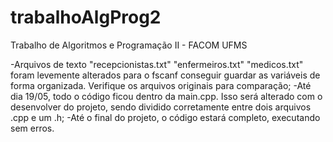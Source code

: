 # trabalhoAlgProg2
Trabalho de Algoritmos e Programação II - FACOM UFMS

-Arquivos de texto "recepcionistas.txt" "enfermeiros.txt" "medicos.txt" foram levemente alterados para o fscanf conseguir guardar as variáveis de forma organizada. Verifique os arquivos originais para comparação;
-Até dia 19/05, todo o código ficou dentro da main.cpp. Isso será alterado com o desenvolver do projeto, sendo dividido corretamente entre dois arquivos .cpp e um .h;
-Até o final do projeto, o código estará completo, executando sem erros.